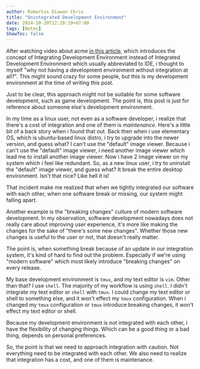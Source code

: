 ```yaml
---
author: Robertus Diawan Chris
title: "Unintegrated Development Environment"
date: 2024-10-20T12:20:19+07:00
tags: [Notes]
ShowToc: false
---
```


After watching video about acme
[in this article](https://research.swtch.com/acme), which introduces the
concept of Integrating Development Environment instead of Integrated
Development Environment which usually abbreviated to IDE, i thought to myself
"why not having a development environment without integration at all?". This
might sound crazy for some people, but this is my development environment at
the time of writing this post.

Just to be clear, this approach might not be suitable for some software
development, such as game development. The point is, this post is just for
reference about someone else's development environment.

In my time as a linux user, not even as a software developer, i realize that
there's a cost of integration and one of them is *maintenance*. Here's a
little bit of a back story when i found that out. Back then when i use
elementary OS, which is ubuntu-based linux distro, i try to upgrade into
the newer version, and guess what? I can't use the "default" image viewer.
Because i can't use the "default" image viewer, i need another image viewer
which lead me to install another image viewer. Now i have 2 image viewer on my
system which i feel like redundant. So, as a new linux user, i try to
uninstall the "default" image viewer, and guess what? It break the entire
desktop environment. Isn't that nice? Like hell it is!

That incident make me realized that when we tightly integrated our software
with each other, when one software break or missing, our system might falling
apart.

Another example is the "breaking changes" culture of modern software
development. In my observation, software development nowadays does not really
care about improving user experience, it's more like making the changes for the
sake of "there's some new changes". Whether those new changes is useful to the
user or not, that doesn't really matter.

The point is, when something break because of an update in our integration
system, it's kind of hard to find out the problem. Especially if we're using
"modern software" which most likely introduce "breaking changes" on every
release.

My base development environment is `tmux`, and my text editor is `vim`. Other
than that? I use `shell`. The majority of my workflow is using `shell`.
I didn't integrate my text editor or `shell` with `tmux`. I could change my
text editor or shell to something else, and it won't effect my `tmux`
configuration. When i changed my `tmux` configuration or `tmux` introduce
breaking changes, it won't effect my text editor or shell.

Because my development environment is not integrated with each other, i have
the flexibility of changing things. Which can be a good thing or a bad thing,
depends on personal preferences.

So, the point is that we need to approach integration with caution. Not
everything need to be integrated with each other. We also need to realize that
integration has a cost, and one of them is maintenance.
